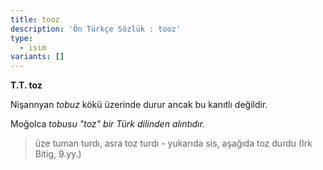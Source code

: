 ```yaml
---
title: tooz
description: 'Ön Türkçe Sözlük : tooz'
type:
  - isim
variants: []
---
```

**T.T. toz**

Nişannyan _tobuz_ kökü üzerinde durur ancak bu kanıtlı değildir.

Moğolca _tobusu "toz" bir Türk dilinden alıntıdır._

> üze tuman turdı, asra toz turdı - yukarıda sis, aşağıda toz durdu (Irk Bitig, 9.yy.)
